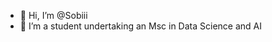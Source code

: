 - 👋 Hi, I’m @Sobiii
- 🌱 I’m a student undertaking an Msc in Data Science and AI


<!---
Sobiii/Sobiii is a ✨ special ✨ repository because its `README.md` (this file) appears on your GitHub profile.
You can click the Preview link to take a look at your changes.
--->
